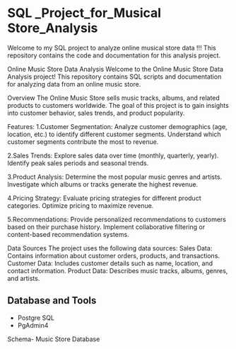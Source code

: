 # SQL _Project_for_Musical Store_Analysis
Welcome to my SQL project to analyze online musical store data !!! This repository contains the code and documentation for this analysis project.

Online Music Store Data Analysis
Welcome to the Online Music Store Data Analysis project! This repository contains SQL scripts and documentation for analyzing data from an online music store.

Overview
The Online Music Store sells music tracks, albums, and related products to customers worldwide. The goal of this project is to gain insights into customer behavior, sales trends, and product popularity.

Features:
1.Customer Segmentation:
Analyze customer demographics (age, location, etc.) to identify different customer segments.
Understand which customer segments contribute the most to revenue.

2.Sales Trends:
Explore sales data over time (monthly, quarterly, yearly).
Identify peak sales periods and seasonal trends.

3.Product Analysis:
Determine the most popular music genres and artists.
Investigate which albums or tracks generate the highest revenue.

4.Pricing Strategy:
Evaluate pricing strategies for different product categories.
Optimize pricing to maximize revenue.

5.Recommendations:
Provide personalized recommendations to customers based on their purchase history.
Implement collaborative filtering or content-based recommendation systems.

Data Sources
The project uses the following data sources:
Sales Data: Contains information about customer orders, products, and transactions.
Customer Data: Includes customer details such as name, location, and contact information.
Product Data: Describes music tracks, albums, genres, and artists.

## Database and Tools
* Postgre SQL
* PgAdmin4

Schema- Music Store Database  


